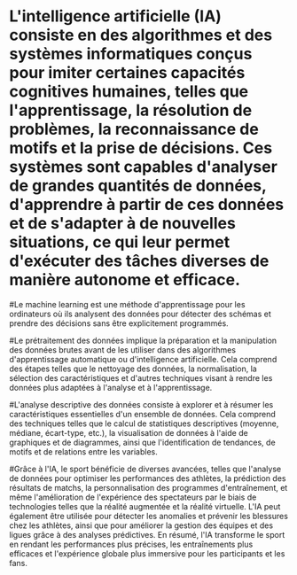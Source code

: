 # 
# 
# L'intelligence artificielle (IA) consiste en des algorithmes et des systèmes informatiques conçus pour imiter certaines capacités cognitives humaines, telles que l'apprentissage, la résolution de problèmes, la reconnaissance de motifs et la prise de décisions. Ces systèmes sont capables d'analyser de grandes quantités de données, d'apprendre à partir de ces données et de s'adapter à de nouvelles situations, ce qui leur permet d'exécuter des tâches diverses de manière autonome et efficace.

#Le machine learning est une méthode d'apprentissage pour les ordinateurs où ils analysent des données pour détecter des schémas et prendre des décisions sans être explicitement programmés.

#Le prétraitement des données implique la préparation et la manipulation des données brutes avant de les utiliser dans des algorithmes d'apprentissage automatique ou d'intelligence artificielle. Cela comprend des étapes telles que le nettoyage des données, la normalisation, la sélection des caractéristiques et d'autres techniques visant à rendre les données plus adaptées à l'analyse et à l'apprentissage.

#L'analyse descriptive des données consiste à explorer et à résumer les caractéristiques essentielles d'un ensemble de données. Cela comprend des techniques telles que le calcul de statistiques descriptives (moyenne, médiane, écart-type, etc.), la visualisation de données à l'aide de graphiques et de diagrammes, ainsi que l'identification de tendances, de motifs et de relations entre les variables.


#Grâce à l'IA, le sport bénéficie de diverses avancées, telles que l'analyse de données pour optimiser les performances des athlètes, la prédiction des résultats de matchs, la personnalisation des programmes d'entraînement, et même l'amélioration de l'expérience des spectateurs par le biais de technologies telles que la réalité augmentée et la réalité virtuelle. L'IA peut également être utilisée pour détecter les anomalies et prévenir les blessures chez les athlètes, ainsi que pour améliorer la gestion des équipes et des ligues grâce à des analyses prédictives. En résumé, l'IA transforme le sport en rendant les performances plus précises, les entraînements plus efficaces et l'expérience globale plus immersive pour les participants et les fans.
